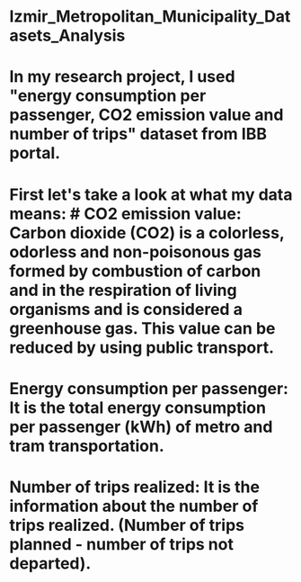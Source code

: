 # Izmir_Metropolitan_Municipality_Datasets_Analysis

# In my research project, I used "energy consumption per passenger, CO2 emission value and number of trips" dataset from IBB portal. 
# First let's take a look at what my data means:  # CO2 emission value: Carbon dioxide (CO2) is a colorless, odorless and non-poisonous gas formed by combustion of carbon and in the respiration of living organisms and is considered a greenhouse gas. This value can be reduced by using public transport.  
# Energy consumption per passenger: It is the total energy consumption per passenger (kWh) of metro and tram transportation. 
# Number of trips realized: It is the information about the number of trips realized. (Number of trips planned - number of trips not departed).
